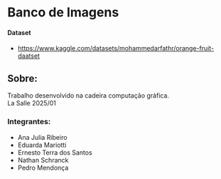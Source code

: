 # Banco de Imagens

#### Dataset
- https://www.kaggle.com/datasets/mohammedarfathr/orange-fruit-daatset

## Sobre:
<p>Trabalho desenvolvido na cadeira computação gráfica. <br> La Salle 2025/01</p>

### Integrantes:
- Ana Julia Ribeiro
- Eduarda Mariotti
- Ernesto Terra dos Santos
- Nathan Schranck
- Pedro Mendonça
